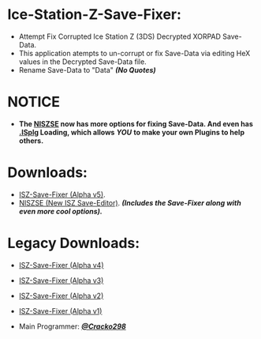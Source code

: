 # Ice-Station-Z-Save-Fixer:

- Attempt Fix Corrupted Ice Station Z (3DS) Decrypted XORPAD Save-Data. 
- This application atempts to un-corrupt or fix Save-Data via editing HeX values in the Decrypted Save-Data file.
- Rename Save-Data to "Data" ***(No Quotes)***

# NOTICE
- **The [NISZSE](https://github.com/Cracko298/NISZSE) now has more options for fixing Save-Data. And even has [.ISplg](https://github.com/Cracko298/ISplg-Compiler) Loading, which allows** ***YOU*** **to make your own Plugins to help others.**

# Downloads:

- [ISZ-Save-Fixer (Alpha v5)](https://github.com/Cracko298/Ice-Station-Z-Save-Fixer/releases/download/v5.0-alpha-5/Save-Fixer.exe).
- [NISZSE (New ISZ Save-Editor)](https://github.com/Cracko298/NISZSE). ***(Includes the Save-Fixer along with even more cool options).***


# Legacy Downloads:

- [ISZ-Save-Fixer (Alpha v4)](https://github.com/ISZ-Hacker-Group/Ice-Station-Z-Save-Fixer/releases/download/v4.0-alpha-4/Save-Fixer-Compiled.zip)
- [ISZ-Save-Fixer (Alpha v3)](https://github.com/ISZ-Hacker-Group/Ice-Station-Z-Save-Fixer/releases/download/v3.0-alpha-3/main.py)
- [ISZ-Save-Fixer (Alpha v2)](https://github.com/ISZ-Hacker-Group/Ice-Station-Z-Save-Fixer/releases/download/v2.0-alpha-2/main.py)
- [ISZ-Save-Fixer (Alpha v1)](https://github.com/ISZ-Hacker-Group/Ice-Station-Z-Save-Fixer/releases/download/v1.0-alpha-1/main.py)

- Main Programmer: ***[@Cracko298](https://github.com/Cracko298)***
